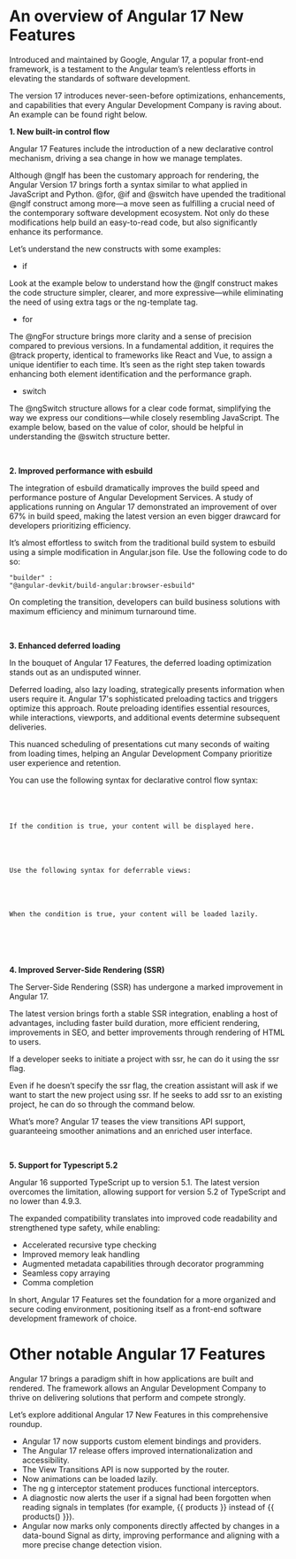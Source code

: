 # An overview of Angular 17 New Features

Introduced and maintained by Google, Angular 17, a popular front-end framework, is a testament to the Angular team’s relentless efforts in elevating the standards of software development.

The version 17 introduces never-seen-before optimizations, enhancements, and capabilities that every Angular Development Company is raving about. An example can be found right below.



<b>1. New built-in control flow</b>

Angular 17 Features include the introduction of a new declarative control mechanism, driving a sea change in how we manage templates.

Although @nglf has been the customary approach for rendering, the Angular Version 17 brings forth a syntax similar to what applied in JavaScript and Python. @for, @if and @switch have upended the traditional @nglf construct among more—a move seen as fulfilling a crucial need of the contemporary software development ecosystem. Not only do these modifications help build an easy-to-read code, but also significantly enhance its performance.

Let’s understand the new constructs with some examples:
 
<ul><li>if</li></ul>
Look at the example below to understand how the @nglf construct makes the code structure simpler, clearer, and more expressive—while eliminating the need of using extra tags or the ng-template tag.


<ul><li>for</li></ul>
 The @ngFor structure brings more clarity and a sense of precision compared to previous versions. In a fundamental addition, it requires the @track property, identical to frameworks like React and Vue, to assign a unique identifier to each time. It’s seen as the right step taken towards enhancing both element identification and the performance graph. 


<ul><li>switch</li></ul>
 The @ngSwitch structure allows for a clear code format, simplifying the way we express our conditions—while closely resembling JavaScript. The example below, based on the value of color, should be helpful in understanding the @switch structure better. 

&nbsp;</br>


<p>
<b>2. Improved performance with esbuild</b>
 
The integration of esbuild dramatically improves the build speed and performance posture of Angular Development Services. A study of applications running on Angular 17 demonstrated an improvement of over 67% in build speed, making the latest version an even bigger drawcard for developers prioritizing efficiency. 

It’s almost effortless to switch from the traditional build system to esbuild using a simple modification in Angular.json file. Use the following code to do so:

<code>"builder" : "@angular-devkit/build-angular:browser-esbuild"</code>

On completing the transition, developers can build business solutions with maximum efficiency and minimum turnaround time. 
</p>

&nbsp;</br>

<p>
<b>3. Enhanced deferred loading</b>

In the bouquet of Angular 17 Features, the deferred loading optimization stands out as an undisputed winner. 



Deferred loading, also lazy loading, strategically presents information when users require it. Angular 17's sophisticated preloading tactics and triggers optimize this approach. Route preloading identifies essential resources, while interactions, viewports, and additional events determine subsequent deliveries. 

This nuanced scheduling of presentations cut many seconds of waiting from loading times, helping an Angular Development Company prioritize user experience and retention. 

You can use the following syntax for declarative control flow syntax:
<code>
<div @if="condition">

If the condition is true, your content will be displayed here.

</div>

Use the following syntax for deferrable views:

<div @defer="condition">

When the condition is true, your content will be loaded lazily.

</div>
</code>

</p>

&nbsp;</br>

<p>
<b>4. Improved Server-Side Rendering (SSR)</b>
 
The Server-Side Rendering (SSR) has undergone a marked improvement in Angular 17. 

The latest version brings forth a stable SSR integration, enabling a host of advantages, including faster build duration, more efficient rendering, improvements in SEO, and better improvements through rendering of HTML to users.

If a developer seeks to initiate a project with ssr, he can do it using the ssr flag. 



Even if he doesn’t specify the ssr flag, the creation assistant will ask if we want to start the new project using ssr. If he seeks to add ssr to an existing project, he can do so through the command below.


What’s more? Angular 17 teases the view transitions API support, guaranteeing smoother animations and an enriched user interface.
</p>

&nbsp;</br>

<p>
<b>5. Support for Typescript 5.2</b>

Angular 16 supported TypeScript up to version 5.1. The latest version overcomes the limitation, allowing support for version 5.2 of TypeScript and no lower than 4.9.3.

The expanded compatibility translates into improved code readability and strengthened type safety, while enabling:

<ul>
<li>Accelerated recursive type checking</li>
<li>Improved memory leak handling</li>
<li>Augmented metadata capabilities through decorator programming</li>
<li>Seamless copy arraying</li>
<li>Comma completion</li>
</ul>
</p>

In short, Angular 17 Features set the foundation for a more organized and secure coding environment, positioning itself as a front-end software development framework of choice.

# Other notable Angular 17 Features

Angular 17 brings a paradigm shift in how applications are built and rendered. The framework allows an Angular Development Company to thrive on delivering solutions that perform and compete strongly.

Let’s explore additional Angular 17 New Features in this comprehensive roundup.

<ul>
<li>Angular 17 now supports custom element bindings and providers.</li>
<li>The Angular 17 release offers improved internationalization and accessibility.</li>
<li>The View Transitions API is now supported by the router.</li>
<li>Now animations can be loaded lazily.</li>
<li>The ng g interceptor statement produces functional interceptors.</li>
<li>A diagnostic now alerts the user if a signal had been forgotten when reading signals in templates (for example, {{ products }} instead of {{ products() }}).</li>
<li>Angular now marks only components directly affected by changes in a data-bound Signal as dirty, improving performance and aligning with a more precise change detection vision.</li>
</ul>
